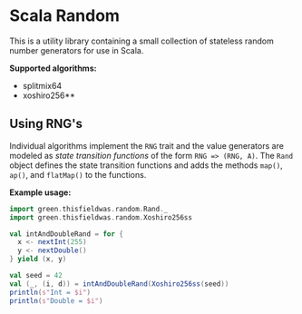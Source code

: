 # Scala Random

This is a utility library containing a small collection of stateless random number generators for use in Scala.

**Supported algorithms:**

* splitmix64
* xoshiro256**

## Using RNG's

Individual algorithms implement the `RNG` trait and the value generators are modeled as _state transition functions_ of 
the form `RNG => (RNG, A)`. The `Rand` object defines the state transition functions and adds the methods `map()`, 
`ap()`, and `flatMap()` to the functions.

**Example usage:**

```scala
import green.thisfieldwas.random.Rand._
import green.thisfieldwas.random.Xoshiro256ss

val intAndDoubleRand = for {
  x <- nextInt(255)
  y <- nextDouble()
} yield (x, y)

val seed = 42
val (_, (i, d)) = intAndDoubleRand(Xoshiro256ss(seed))
println(s"Int = $i")
println(s"Double = $i")
```
